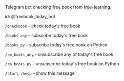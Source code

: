 Telegram bot checking free book from free-learning.

id: @freebook_today_bot

`/checkbook` - check today's free book

`/books_any` - subscribe today's free book

`/books_py` - subscribe today's free book on Python

`/rm_books_any` - unsubscribe any of today's free book

`/rm_books_py` - unsubscribe today's free book on Python

`/start`, `/help` - show this message
